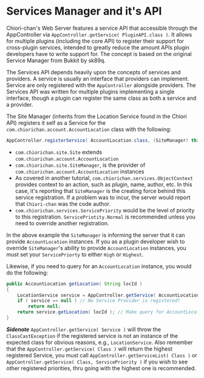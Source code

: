 # Services Manager and it's API

Chiori-chan's Web Server features a service API that accessible through the AppController via `AppController.getService( PluginAPI.class )`. It allows for multiple plugins (including the core API) to register their support for cross-plugin services, intended to greatly reduce the amount APIs plugin developers have to write support for. The concept is based on the original Service Manager from Bukkit by sk89q.

The Services API depends heavily upon the concepts of services and providers. A service is usually an interface that providers can implement. Service are only registered with the `AppController` alongside providers. The Services API was written for multiple plugins implementing a single interface, though a plugin can register the same class as both a service and a provider.

The Site Manager (inherits from the Location Service found in the Chiori API) registers it self as a Service for the `com.chiorichan.account.AccountLocation` class with the following:
```Java
AppController.registerService( AccountLocation.class, (SiteManager) this, new ObjectContext( this ), ServicePriority.Normal );
```

* `com.chiorichan.site.Site` extends `com.chiorichan.account.AccountLocation`
* `com.chiorichan.site.SiteManager`, is the provider of `com.chiorichan.account.AccountLocation` instances
* As covered in another tutorial, `com.chiorichan.services.ObjectContext` provides context to an action, such as plugin, name, author, etc. In this case, it's reporting that `SiteManager` is the creating force behind this service registration. If a problem was to incur, the server would report that `Chiori-chan` was the code author.
* `com.chiorichan.services.ServicePriority` would be the level of priority to this registration. `ServicePriotity.Normal` is recommended unless you need to override another registration.

In the above example the `SiteManager` is informing the server that it can provide `AccountLocation` instances. If you as a plugin developer wish to override `SiteManager`'s ability to provide `AccountLocation` instances, you must set your `ServicePriorty` to either `High` or `Highest`.

Likewise, if you need to query for an `AccountLocation` instance, you would do the following:
```Java
public AccountLocation getLocation( String locId )
{
	LocationService service = AppController.getService( AccountLocation.class ); // Query for Service Provider
	if ( service == null ) // No Service Provider is registered!
		return null;
	return service.getLocation( locId ); // Make query for AccountLocation from the LocationService API
}
```

***Sidenote*** `AppController.getService( Service )` will throw the `ClassCastException` if the registered service is not an instance of the expected class for obvious reasons, e.g., `LocationService`. Also remember that the `AppController.getService( Class )` will return the highest registered Service, you must call `AppController.getServiceList( Class )` or `AppController.getService( Class, ServicePriority )` if you wish to see other registered priorities, thru going with the highest one is recommended.